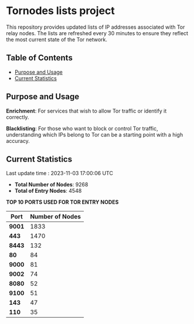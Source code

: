 # Tornodes lists project

This repository provides updated lists of IP addresses associated with Tor relay nodes. The lists are refreshed every 30 minutes to ensure they reflect the most current state of the Tor network.

## Table of Contents

- [Purpose and Usage](#purpose-and-usage)
- [Current Statistics](#current-statistics)


## Purpose and Usage

**Enrichment**: For services that wish to allow Tor traffic or identify it correctly.

**Blacklisting**: For those who want to block or control Tor traffic, understanding which IPs belong to Tor can be a starting point with a high accuracy.

## Current Statistics

Last update time : 2023-11-03 17:00:06 UTC

- **Total Number of Nodes**: 9268
- **Total of Entry Nodes**: 4548

**TOP 10 PORTS USED FOR TOR ENTRY NODES**

| **Port** | **Number of Nodes** |
|------|-----------------|
| **9001**   | 1833  |
| **443**   | 1470  |
| **8443**   | 132  |
| **80**   | 84  |
| **9000**   | 81  |
| **9002**   | 74  |
| **8080**   | 52  |
| **9100**   | 51  |
| **143**   | 47  |
| **110**   | 35  |

